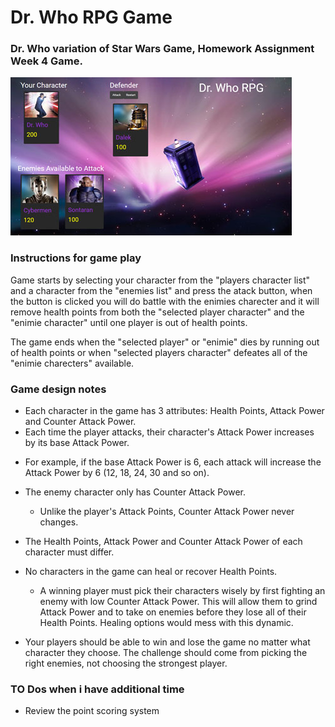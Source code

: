 # Dr. Who RPG Game

### Dr. Who variation of Star Wars Game, Homework Assignment Week 4 Game.

![Dr. Who RPG Game](assets/images/drwho-game-3-450.jpg "Dr. Who RPG Game")


### Instructions for game play

Game starts by selecting your character from the "players character list" and a character from the "enemies list" and
press the atack button, when the button is clicked you will do battle with the enimies charecter and it will remove
health points from both the "selected player character" and the "enimie character" until one player is out of health points.

The game ends when the "selected player" or "enimie" dies by running out of health points or when "selected players 
character" defeates all of the "enimie charecters" available. 


### Game design notes

* Each character in the game has 3 attributes: Health Points, Attack Power and Counter Attack Power.
* Each time the player attacks, their character's Attack Power increases by its base Attack Power.
 - For example, if the base Attack Power is 6, each attack will increase the Attack Power by 6 (12, 18, 24, 30 and so on).

* The enemy character only has Counter Attack Power.
  - Unlike the player's Attack Points, Counter Attack Power never changes.
* The Health Points, Attack Power and Counter Attack Power of each character must differ.
* No characters in the game can heal or recover Health Points.
  - A winning player must pick their characters wisely by first fighting an enemy with low Counter Attack Power. This will allow them to grind Attack Power and to take on enemies before they lose all of their Health Points. Healing options would mess with this dynamic.
  
* Your players should be able to win and lose the game no matter what character they choose. The challenge should come from picking the right enemies, not choosing the strongest player.



### TO Dos when i have additional time

* Review the point scoring system
